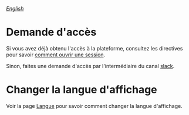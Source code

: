 _[English](../../en/RequestAccess)_
# Demande d'accès

Si vous avez déjà obtenu l'accès à la plateforme, consultez les
directives pour savoir [comment ouvrir une session](Login.md).

Sinon, faites une demande d'accès par l'intermédiaire du
canal [slack](https://cae-eac.slack.com).

# Changer la langue d'affichage
Voir la page [Langue](Langue.md) pour savoir comment changer la langue d'affichage.